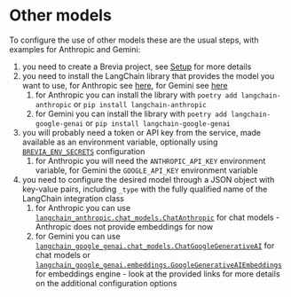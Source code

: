 # Other models

To configure the use of other models these are the usual steps, with examples for Anthropic and Gemini:

1. you need to create a Brevia project, see [Setup](../setup.md#create-a-brevia-project) for more details
1. you need to install the LangChain library that provides the model you want to use, for Anthropic see [here](https://python.langchain.com/docs/integrations/chat/anthropic/), for Gemini see [here](https://python.langchain.com/docs/integrations/chat/google_generative_ai/)
    1. for Anthropic you can install the library with `poetry add langchain-anthropic` or `pip install langchain-anthropic`
    1. for Gemini you can install the library with `poetry add langchain-google-genai` or `pip install langchain-google-genai`
1. you will probably need a token or API key from the service, made available as an environment variable, optionally using [`BREVIA_ENV_SECRETS`](../config.md#brevia-env-secrets) configuration
    1. for Anthropic you will need the `ANTHROPIC_API_KEY` environment variable, for Gemini the `GOOGLE_API_KEY` environment variable
1. you need to configure the desired model through a JSON object with key-value pairs, including `_type` with the fully qualified name of the LangChain integration class
    1. for Anthropic you can use [`langchain_anthropic.chat_models.ChatAnthropic`](https://python.langchain.com/api_reference/anthropic/chat_models/langchain_anthropic.chat_models.ChatAnthropic.html#langchain_anthropic.chat_models.ChatAnthropic) for chat models - Anthropic does not provide embeddings for now
    1. for Gemini you can use [`langchain_google_genai.chat_models.ChatGoogleGenerativeAI`](https://python.langchain.com/api_reference/google_genai/chat_models/langchain_google_genai.chat_models.ChatGoogleGenerativeAI.html) for chat models or [`langchain_google_genai.embeddings.GoogleGenerativeAIEmbeddings`](https://python.langchain.com/api_reference/google_genai/embeddings/langchain_google_genai.embeddings.GoogleGenerativeAIEmbeddings.html#langchain_google_genai.embeddings.GoogleGenerativeAIEmbeddings) for embeddings engine - look at the provided links for more details on the additional configuration options
